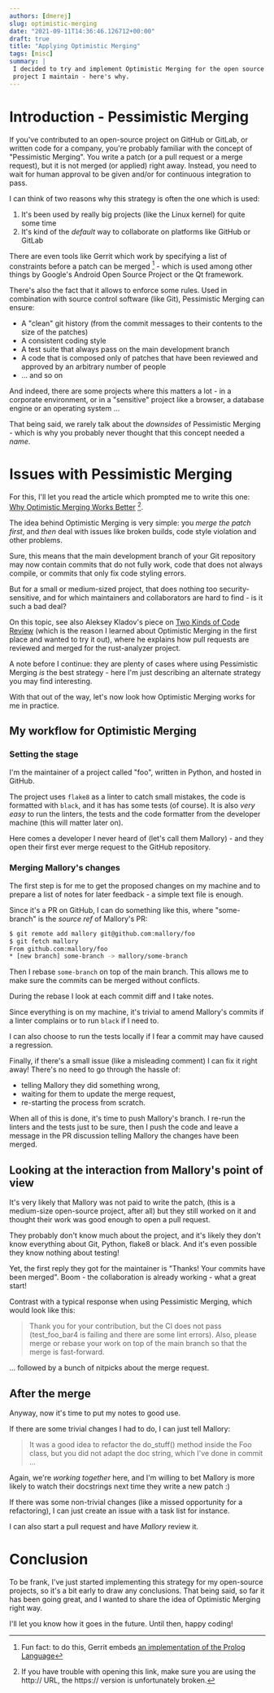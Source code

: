 ```yaml
---
authors: [dmerej]
slug: optimistic-merging
date: "2021-09-11T14:36:46.126712+00:00"
draft: true
title: "Applying Optimistic Merging"
tags: [misc]
summary: |
 I decided to try and implement Optimistic Merging for the open source
 project I maintain - here's why.
---
```


# Introduction - Pessimistic Merging

If you've contributed to an open-source project on GitHub or GitLab, or written code for a company, you're probably familiar with the concept of "Pessimistic Merging". You write a patch (or a pull request or a merge request), but it is not merged (or applied) right away. Instead, you need to wait for human approval to be given and/or for continuous integration to pass.

I can think of two reasons why this strategy is often the one which is used:

1. It's been used by really big projects (like the Linux kernel) for quite some time
2. It's kind of the *default* way to collaborate on platforms like GitHub or GitLab

There are even tools like Gerrit which work by specifying a list of constraints before a patch can be merged [^1] - which is used among other things by Google's Android Open Source Project or the Qt framework.

There's also the fact that it allows to enforce some rules. Used in combination with source control software (like Git), Pessimistic Merging can ensure:

* A "clean" git history (from the commit messages to their contents to the size of the patches)
* A consistent coding style
* A test suite that always pass on the main development branch
* A code that is composed only of patches that have been reviewed and approved by an arbitrary number of people
* ... and so on

And indeed, there are some projects where this matters a lot - in a corporate environment, or in a "sensitive" project like a browser, a database engine or an operating system ...

That being said, we rarely talk about the *downsides* of Pessimistic Merging - which is why you probably never thought that this concept needed a *name*.

# Issues with Pessimistic Merging

For this, I'll let you read the article which prompted me to write this one: [Why Optimistic Merging Works Better](http://hintjens.com/blog:106) [^2].

The idea behind Optimistic Merging is very simple: you *merge the patch first*, and *then* deal with issues like broken builds, code style violation and other problems.

Sure, this means that the main development branch of your Git repository may now contain commits that do not fully work, code that does not always compile, or commits that only fix code styling errors.

But for a small or medium-sized project, that does nothing too security-sensitive, and for which maintainers and collaborators are hard to find - is it such a bad deal?

On this topic, see also Aleksey Kladov's piece on [Two Kinds of Code Review](https://matklad.github.io/2021/01/03/two-kinds-of-code-review.html) (which is the reason I learned about Optimistic Merging in the first place and wanted to try it out), where he explains how pull requests are reviewed and merged for the rust-analyzer project.

A note before I continue: they are plenty of cases where using Pessimistic Merging *is* the best strategy - here I'm just describing an alternate strategy you may find interesting.

With that out of the way, let's now look how Optimistic Merging works for me in practice.

## My workflow for Optimistic Merging

### Setting the stage

I'm the maintainer of a project called "foo", written in Python, and hosted in GitHub.

The project uses `flake8` as a linter to catch small mistakes, the code is formatted with `black`, and it has has some tests (of course). It is also *very easy* to run the linters, the tests and the code formatter from the developer machine (this will matter later on).

Here comes a developer I never heard of (let's call them Mallory) - and they open their first ever merge request to the GitHub repository.

### Merging Mallory's changes

The first step is for me to get the proposed changes on my machine and to prepare a list of notes for later feedback - a simple text file is enough.

Since it's a PR on GitHub, I can do something like this, where "some-branch" is the *source ref* of Mallory's PR:

```bash
$ git remote add mallory git@github.com:mallory/foo
$ git fetch mallory
From github.com:mallory/foo
* [new branch] some-branch -> mallory/some-branch
```

Then I rebase `some-branch` on top of the main branch. This allows me to make sure the commits can be merged without conflicts.

During the rebase I look at each commit diff and I take notes.

Since everything is on my machine, it's trivial to amend Mallory's commits if a linter complains or to run `black` if I need to.

I can also choose to run the tests locally if I fear a commit may have caused a regression.

Finally, if there's a small issue (like a misleading comment) I can fix it right away! There's no need to go through the hassle of:

* telling Mallory they did something wrong,
* waiting for them to update the merge request,
* re-starting the process from scratch.

When all of this is done, it's time to push Mallory's branch. I re-run the linters and the tests just to be sure, then I push the code and leave a message in the PR discussion telling Mallory the changes have been merged.

## Looking at the interaction from Mallory's point of view

It's very likely that Mallory was not paid to write the patch, (this is a medium-size open-source project, after all) but they still worked on it and thought their work was good enough to open a pull request.

They probably don't know much about the project, and it's likely they don't know everything about Git, Python, flake8 or black. And it's even possible they know nothing about testing!

Yet, the first reply they got for the maintainer is "Thanks! Your commits have been merged". Boom - the collaboration is already working - what a great start!

Contrast with a typical response when using Pessimistic Merging,  which would look like this:

> Thank you for your contribution, but the CI does not pass (test_foo_bar4 is failing and there are some lint errors). Also, please merge or rebase your work on top of the main branch so that the merge is fast-forward.

... followed by a bunch of nitpicks about the merge request.


## After the merge

Anyway, now it's time to put my notes to good use.

If there are some trivial changes I had to do, I can just tell Mallory:

> It was a good idea to refactor the do_stuff() method inside the Foo class, but you did not adapt the doc string, which I've done in commit ...

Again, we're *working together* here, and I'm willing to bet Mallory is more likely to watch their docstrings next time they write a new patch :)

If there was some non-trivial changes (like a missed opportunity for a refactoring), I can just create an issue with a task list for instance.

I can also start a pull request and have *Mallory* review it.

# Conclusion

To be frank, I've just started implementing this strategy for my open-source projects, so it's a bit early to draw any conclusions. That being said, so far it has been going great, and I wanted to share the idea of Optimistic Merging right way.

I'll let you know how it goes in the future. Until then, happy coding!

[^1]: Fun fact: to do this,  Gerrit embeds [an implementation of the Prolog Language](https://gerrit-review.googlesource.com/Documentation/prolog-cookbook.html)
[^2]: If you have trouble with opening this link, make sure you are using the http:// URL, the https:// version is  unfortunately broken.
